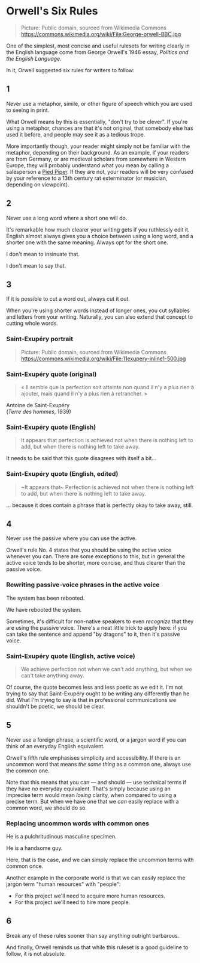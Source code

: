 <!-- .slide: data-background-image="https://upload.wikimedia.org/wikipedia/commons/7/7a/George-orwell-BBC.jpg" data-background-size="contain" -->
# Orwell's Six Rules <!-- .element class="hidden" -->

<!-- Note -->
> Picture: Public domain, sourced from Wikimedia Commons
> <https://commons.wikimedia.org/wiki/File:George-orwell-BBC.jpg>

One of the simplest, most concise and useful rulesets for writing
clearly in the English language come from George Orwell's 1946 essay,
*Politics and the English Language.*

In it, Orwell suggested six rules for writers to follow:


## 1
Never use a metaphor, simile, or other figure of speech which you are
used to seeing in print.

<!-- Note -->
What Orwell means by this is essentially, "don't try to be clever". If
you're using a metaphor, chances are that it's not original, that
somebody else has used it before, and people may see it as a tedious
trope.

More importantly though, your reader might simply not be familiar with
the metaphor, depending on their background. As an example, if your
readers are from Germany, or are medieval scholars from somewhere in
Western Europe, they will probably understand what you mean by calling
a salesperson a [Pied
Piper](https://en.wikipedia.org/wiki/Pied_Piper_of_Hamelin). If they
are not, your readers will be very confused by your reference to a
13th century rat exterminator (or musician, depending on viewpoint).


## 2
Never use a long word where a short one will do.

<!-- Note -->
It's remarkable how much clearer your writing gets if you ruthlessly
edit it. English almost always gives you a choice between using a long
word, and a shorter one with the same meaning. Always opt for the
short one.


I don't mean to insinuate that.  <!-- .element class="fragment" -->

I don't mean to say that.  <!-- .element class="fragment" -->


## 3
If it is possible to cut a word out, always cut it out.

<!-- Note -->
When you're using shorter words instead of longer ones, you cut
syllables and letters from your writing. Naturally, you can also
extend that concept to cutting whole words.


<!-- .slide: data-background-image="https://upload.wikimedia.org/wikipedia/commons/7/7f/11exupery-inline1-500.jpg" data-background-size="contain" -->
### Saint-Exupéry portrait <!-- .element class="hidden" -->

<!-- Note -->
> Picture: Public domain, sourced from Wikimedia Commons
> <https://commons.wikimedia.org/wiki/File:11exupery-inline1-500.jpg>


### Saint-Exupéry quote (original) <!-- .element class="hidden" -->

> « Il semble que la perfection soit atteinte non quand il n'y a plus
> rien à ajouter, mais quand il n'y a plus rien à retrancher. »

Antoine de Saint-Exupéry  
(*Terre des hommes*, 1939)


### Saint-Exupéry quote (English) <!-- .element class="hidden" -->

> It appears that perfection is achieved not when there is nothing
> left to add, but when there is nothing left to take away.

<!-- Note -->
It needs to be said that this quote disagrees with itself a bit...


### Saint-Exupéry quote (English, edited) <!-- .element class="hidden" -->

> ~It appears that~ Perfection is achieved not when there is nothing
> left to add, but when there is nothing left to take away.

<!-- Note -->
... because it does contain a phrase that is perfectly okay to take
away, still.


## 4
Never use the passive where you can use the active.

<!-- Note -->
Orwell's rule No. 4 states that you should be using the active voice
whenever you can. There are some exceptions to this, but in general
the active voice tends to be shorter, more concise, and thus clearer
than the passive voice.


### Rewriting passive-voice phrases in the active voice <!-- .element class="hidden" -->

The system has been rebooted.  <!-- .element class="fragment" -->

We have rebooted the system.  <!-- .element class="fragment" -->

<!-- Note -->
Sometimes, it's difficult for non-native speakers to even *recognize*
that they are using the passive voice. There's a neat little trick to
apply here: if you can take the sentence and append "by dragons" to
it, then it's passive voice.


### Saint-Exupéry quote (English, active voice) <!-- .element class="hidden" -->

> We achieve perfection not when we can't add anything, but
> when we can't take anything away.

<!-- Note -->
Of course, the quote becomes less and less poetic as we edit it. I'm
not trying to say that Saint-Exupéry ought to be writing any
differently than he did. What I'm trying to say is that in
professional communications we shouldn't be poetic, we should be
clear.


## 5
Never use a foreign phrase, a scientific word, or a jargon word if you
can think of an everyday English equivalent.

<!-- Note -->
Orwell's fifth rule emphasises simplicity and accessibility. If there
is an uncommon word that means *the same thing* as a common one, always
use the common one.

Note that this means that you can — and should — use technical terms
if they have *no* everyday equivalent. That's simply because using an
imprecise term would mean *losing* clarity, when compared to using a
precise term. But when we have one that we *can* easily replace with a
common word, we should do so.


### Replacing uncommon words with common ones <!-- .element class="hidden" -->
He is a pulchritudinous masculine specimen.  <!-- .element class="fragment" -->

He is a handsome guy. <!-- .element class="fragment" -->

<!-- Note -->
Here, that is the case, and we can simply replace the uncommon terms
with common once.

Another example in the corporate world is that we can easily replace
the jargon term "human resources" with "people":

* For this project we'll need to acquire more human resources.
* For this project we'll need to hire more people.


## 6
Break any of these rules sooner than say anything outright barbarous.

<!-- Note -->
And finally, Orwell reminds us that while this ruleset is a good
guideline to follow, it is not absolute.
